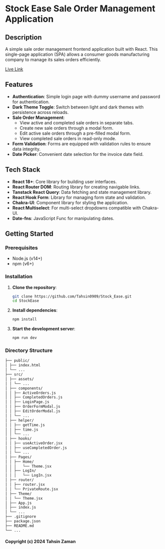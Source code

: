 # Stock Ease Sale Order Management Application

## Description

A simple sale order management frontend application built with React. This single-page application (SPA) allows a consumer goods manufacturing company to manage its sales orders efficiently.
<br/>

[Live Link](https://stockease09.netlify.app/)

## Features

- **Authentication**: Simple login page with dummy username and password for authentication.
- **Dark Theme Toggle**: Switch between light and dark themes with persistence across reloads.
- **Sale Order Management**:
  - View active and completed sale orders in separate tabs.
  - Create new sale orders through a modal form.
  - Edit active sale orders through a pre-filled modal form.
  - View completed sale orders in read-only mode.
- **Form Validation**: Forms are equipped with validation rules to ensure data integrity.
- **Date Picker**: Convenient date selection for the invoice date field.

## Tech Stack

- **React 18+**: Core library for building user interfaces.
- **React Router DOM**: Routing library for creating navigable links.
- **Tanstack React Query**: Data fetching and state management library.
- **React Hook Form**: Library for managing form state and validation.
- **Chakra-UI**: Component library for styling the application.
- **React Multiselect**: For multi-select dropdowns compatible with Chakra-UI.
- **Date-fns**: JavaScript Func for manipulating dates.

## Getting Started

### Prerequisites

- Node.js (v14+)
- npm (v6+)

### Installation

1. **Clone the repository**:
    ```bash
    git clone https://github.com/Tahsin0909/Stock_Ease.git
    cd StockEase
    ```

2. **Install dependencies**:
    ```bash
    npm install
    ```

3. **Start the development server**:
    ```bash
    npm run dev
    ```

### Directory Structure
```bash
├── public/
│ ├── index.html
│ └── ...
├── src/
│ ├── assets/
│ │ └── ...
│ ├── components/
│ │ ├── ActiveOrders.js
│ │ ├── CompletedOrders.js
│ │ ├── LoginPage.js
│ │ ├── OrderFormModal.js
│ │ ├── EditOrderModal.js
│ │ └── ...
│ ├── helper/
│ │ ├── getTime.js
│ │ ├── time.js
│ │ └── ...
│ ├── hooks/
│ │ ├── useActiveOrder.jsx
│ │ ├── useCompletedOrder.js
│ │ └── ...
│ ├── Pages/
│ │ ├── Home/
│ │ │   └── Theme.jsx
│ │ ├── LogIn/
│ │ │   └── LogIn.jsx
│ ├── router/
│ │ ├── router.jsx
│ │ └── PrivateRoute.jsx
│ ├── Theme/
│ │ └── Theme.jsx
│ ├── App.js
│ ├── index.js
│ └── ...
├── .gitignore
├── package.json
├── README.md
└── ...
 ```

#### Copyright (c) 2024 Tahsin Zaman

